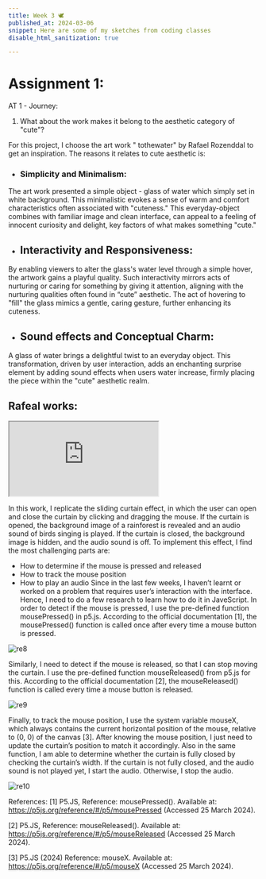 ```yaml
---
title: Week 3 🕊
published_at: 2024-03-06
snippet: Here are some of my sketches from coding classes
disable_html_sanitization: true

---
```

# Assignment 1:

AT 1 - Journey:
1. What about the work makes it belong to the aesthetic category of "cute"?

For this project, I choose the art work " tothewater" by Rafael Rozenddal to get an inspiration. The reasons it relates to cute aesthetic is:
-	### Simplicity and Minimalism: 
The art work presented a simple object - glass of water which simply set in white background. This minimalistic evokes a sense of warm and comfort characteristics often associated with "cuteness." This everyday-object combines with familiar image and clean interface, can appeal to a feeling of innocent curiosity and delight, key factors  of what makes something "cute."
-	## Interactivity and Responsiveness: 
By enabling viewers to alter the glass's water level through a simple hover, the artwork gains a playful quality. Such interactivity mirrors acts of nurturing or caring for something by giving it attention, aligning with the nurturing qualities often found in “cute” aesthetic. The act of hovering to "fill" the glass mimics a gentle, caring gesture, further enhancing its cuteness.
-	## Sound effects and Conceptual Charm: 
A glass of water brings a delightful twist to an everyday object. This transformation, driven by user interaction, adds an enchanting surprise element by adding sound effects when users water increase, firmly placing the piece within the "cute" aesthetic realm.

## Rafeal works:

<iframe src="https://editor.p5js.org/nguyengiahy2911/full/G266Y6NK2"></iframe>

In this work, I replicate the sliding curtain effect, in which the user can open and close the curtain by clicking and dragging the mouse. If the curtain is opened, the background image of a rainforest is revealed and an audio sound of birds singing is played. If the curtain is closed, the background image is hidden, and the audio sound is off.
To implement this effect, I find the most challenging parts are:
-	How to determine if the mouse is pressed and released
-	How to track the mouse position
-	How to play an audio
Since in the last few weeks, I haven’t learnt or worked on a problem that requires user’s interaction with the interface. Hence, I need to do a few research to learn how to do it in JaveScript.
In order to detect if the mouse is pressed, I use the pre-defined function mousePressed() in p5.js. According to the official documentation [1], the mousePressed() function is called once after every time a mouse button is pressed. 

![re8](/23/re8.png)
 
Similarly, I need to detect if the mouse is released, so that I can stop moving the curtain. I use the pre-defined function mouseReleased() from p5.js for this. According to the official documentation [2], the mouseReleased() function is called every time a mouse button is released.

![re9](/23/re9.png)

Finally, to track the mouse position, I use the system variable mouseX, which always contains the current horizontal position of the mouse, relative to (0, 0) of the canvas [3]. After knowing the mouse position, I just need to update the curtain’s position to match it accordingly. Also in the same function, I am able to determine whether the curtain is fully closed by checking the curtain’s width. If the curtain is not fully closed, and the audio sound is not played yet, I start the audio. Otherwise, I stop the audio.

![re10](/23/re10.png)

References:
[1] P5.JS, Reference: mousePressed(). Available at: https://p5js.org/reference/#/p5/mousePressed (Accessed 25 March 2024).


[2] P5.JS, Reference: mouseReleased(). Available at: https://p5js.org/reference/#/p5/mouseReleased (Accessed 25 March 2024).

[3] P5.JS (2024) Reference: mouseX. Available at: https://p5js.org/reference/#/p5/mouseX (Accessed 25 March 2024).
